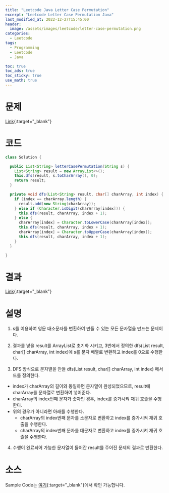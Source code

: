 ```yaml
---
title: "Leetcode Java Letter Case Permutation"
excerpt: "Leetcode Letter Case Permutation Java"
last_modified_at: 2022-12-27T15:45:00
header:
  image: /assets/images/leetcode/letter-case-permutation.png
categories:
  - Leetcode
tags:
  - Programming
  - Leetcode
  - Java

toc: true
toc_ads: true
toc_sticky: true
use_math: true
---
```

# 문제
[Link](https://leetcode.com/problems/letter-case-permutation){:target="_blank"}

# 코드
```java
class Solution {

  public List<String> letterCasePermutation(String s) {
    List<String> result = new ArrayList<>();
    this.dfs(result, s.toCharArray(), 0);
    return result;
  }

  private void dfs(List<String> result, char[] charArray, int index) {
    if (index == charArray.length) {
      result.add(new String(charArray));
    } else if (Character.isDigit(charArray[index])) {
      this.dfs(result, charArray, index + 1);
    } else {
      charArray[index] = Character.toLowerCase(charArray[index]);
      this.dfs(result, charArray, index + 1);
      charArray[index] = Character.toUpperCase(charArray[index]);
      this.dfs(result, charArray, index + 1);
    }
  }

}
```

# 결과
[Link](https://leetcode.com/problems/letter-case-permutation/submissions/866187282/){:target="_blank"}

# 설명
1. s를 이용하여 영문 대소문자를 변환하여 만들 수 있는 모든 문자열을 만드는 문제이다.

2. 결과를 넣을 result를 ArrayList로 초기화 시키고, 3번에서 정의한 dfs(List<String> result, char[] charArray, int index)에 s를 문자 배열로 변환하고 index를 0으로 수행한다.

3. DFS 방식으로 문자열을 만들 dfs(List<String> result, char[] charArray, int index) 메서드를 정의한다.
- index가 charArray의 길이와 동일하면 문자열이 완성되었으므로, result에 charArray를 문자열로 변환하여 넣어준다.
- charArray의 index번째 문자가 숫자인 경우, index를 증가시켜 재귀 호출을 수행한다.
- 위의 경우가 아니라면 아래를 수행한다.
  - charArray의 index번째 문자를 소문자로 변환하고 index를 증가시켜 재귀 호출을 수행한다.
  - charArray의 index번째 문자를 대문자로 변환하고 index를 증가시켜 재귀 호출을 수행한다.

4. 수행이 완료되어 가능한 문자열이 들어간 result를 주어진 문제의 결과로 반환한다.

# 소스
Sample Code는 [여기](https://github.com/GracefulSoul/leetcode/blob/master/src/main/java/gracefulsoul/problems/LetterCasePermutation.java){:target="_blank"}에서 확인 가능합니다.
